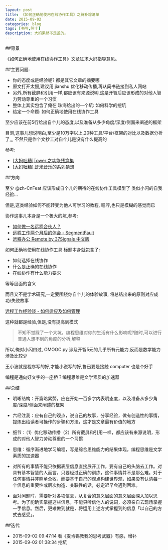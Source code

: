 ```yaml
---
layout: post
title: 《如何正确地使用在线协作工具》之待补增清单
date: 2015-09-02
categories: blog
tags: [书写,阿十]
description: 大妈果然不是盖的。
---
```



##背景

《如何正确地使用在线协作工具》文章征求大妈指导意见。


##主要问题:

- 你的态度或是经验呢? 都是其它文章的摘要哪
- 原文打开太慢,建议用 jianshu 优化移动传播,再从简书链接到私人网站
- 另外,所有截屏和引用一样,都应该有来源说明,这是开智后应该形成的对他人智力劳动尊重的一个习惯
- 整体上其实包含了俺在 珠海给出的一个坑: 如何科学的挖坑
- 给定一个命题: 如何正确地使用在线协作工具

至少应该在前5行给出自个儿的态度,以及准备从多少角度/深度/侧面来阐述的框架

目测,这事儿想说明白,至少是10万字以上,20种工具/平台/框架的对比以及数据分析了,,,
不然只是作个文抄工对自个儿是没有什么提高的

参考:
- [[大妈吐糟]Tower 之功能残念集 ](http://www.jianshu.com/p/3e02dbc7a2e5)    
- [[大妈吐糟] 虾米音乐的系列猜想 ](http://www.jianshu.com/p/c2bf017d72c4)
    

##方向

至少 @zh-CnFeat 应该形成自个儿的期待的在线协作工具模型了
类似小闪的自我经验:..


但是,这类经验如何不能转变为他人可学习的教程,
嗯哼,也只是模糊的感觉而已

协作这事儿本身是一个极大的坑,参考:

- [如何做一名远程合伙人？](http://36kr.com/p/205768.html)    
- [远程工作两个月后的体会 - SegmentFault](http://segmentfault.com/a/1190000000345464)    
- [远程办公 Remote by 37Signals 中文版](http://www.jianshu.com/notebooks/41672/latest)
    

如何正确地使用在线协作工具
标题本身就包含了:

- 如何选择在线协作
- 什么是正确的在线协作
- 在线协作有什么能力要求

等等层面的含义

而且又不是学术研究,一定要围绕你自个儿的体验故事,
将总结出来的原则对应成功/失败故事

[远程工作经验谈 - 如何适应及如何管理](http://yedingding.com/2013/07/24/remote-team-the-things-you-should-know.html)
    
这种就都是经验,但是,没有提高到模式


>不知不觉踩了一个大坑，编程思维对你的生活有什么影响呢?随时,可以进行普通人想不到的角度的分析,解释


所以,俺对小闪曰过, OMOOC.py 涉及开智5元的几乎所有元能力,反而是数学能力涉及比较少

王小波就是程序写的好,才能小说写的好,鲁迅要是接触 computer 也是个好手

编程是通向好文字的一座桥？编程思维是文学素质的加速器

##总结

- 明晰结构：开篇略累赘，应在开始一百多字内表明态度，以及准备从多少角度/深度/侧面来阐述的框架
- 六经注我：应有自己的观点，说自己的故事，分享经验，做有创造性的事情，提炼出给读者可操作的步骤和方法，这才是文章最有价值的地方
- 细节：（1）优化移动传播（2）所有截屏和引用一样，都应该有来源说明，形成的对他人智力劳动尊重的一个习惯
- 思维：循序渐进地学习编程，写是综合思维能力的结果体现，编程思维是文学素质的加速器

- 对所有的事情不能只依据表层信息直接展开工作，要有自己的头脑去工作。对具有基本智慧的人而言，只要经过正确的训练，这件事情并不是那么难。对于任何事情并非照单全收，而要基于自己的观点构建世界观，如果没有认清每一个信息的重要性或层次构造、关联性的话，必定迟早会遇到困难。
- 面对问题时，需要针对各项信息，从复合的意义层面的意义层面深入加以思考。为了能确实掌握这些信息，不能只听信他人的说词，必须亲自去现场掌握一手信息。然后，更难做到就是，将运用上述方式掌握到的信息「以自己的方式去感受」。

##迭代

- 2015-09-02 09:47:14 看《麦肯锡教我的思考武器》有感，增补
- 2015-09-02 01:38:34 挖坑

